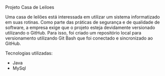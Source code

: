 Projeto Casa de Leiloes

Uma casa de leilões está interessada em utilizar um sistema informatizado em suas rotinas. 
Como parte das práticas de segurança e de qualidade de software, a empresa exige que o projeto esteja devidamente versionado utilizando o GitHub.
Para isso, foi criado um repositório local para versionamento utilizando Git Bash que foi conectado e sincronizado ao GitHub.

Tecnologias utilizadas:
- Java
- MySql
